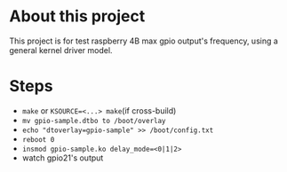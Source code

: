 # About this project

This project is for test raspberry 4B max gpio output's frequency, using a general kernel driver model.

# Steps

- `make` or `KSOURCE=<...> make`(if cross-build)
- `mv gpio-sample.dtbo to /boot/overlay`
- `echo "dtoverlay=gpio-sample" >> /boot/config.txt`
- `reboot 0`
- `insmod gpio-sample.ko delay_mode=<0|1|2>`
- watch gpio21's output
